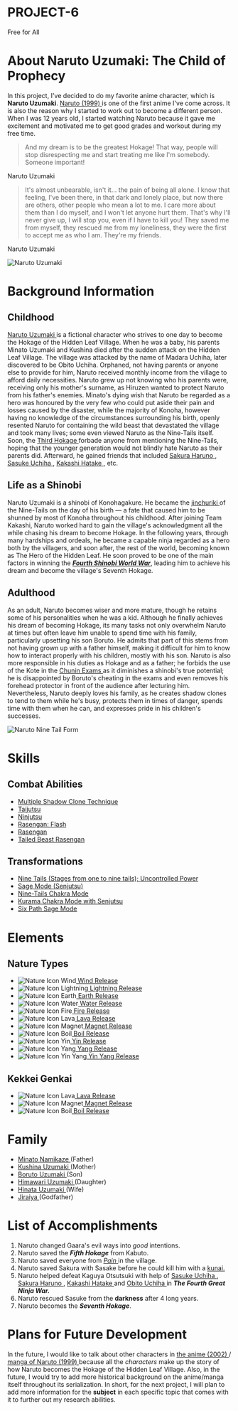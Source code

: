 # PROJECT-6
Free for All
<body>

  <h1>About Naruto Uzumaki: The Child of Prophecy</h1>

<p>In this project, I've decided to do my favorite anime character, which is <strong>Naruto Uzumaki</strong>. <a href="https://naruto.fandom.com/wiki/Naruto_%28series%29"> Naruto (1999) </a>
 is one of the first anime I've come across. It is also the reason why I started to work out to become a different person. When I was 12 years old, I started watching Naruto because it gave me excitement and motivated me to get good grades and workout during my free time.</p>


<blockquote>And my dream is to be the greatest Hokage! That way, people will stop disrespecting me and start treating me like I'm somebody. Someone important!</blockquote>

<p>Naruto Uzumaki</p>

<blockquote>It's almost unbearable, isn't it... the pain of being all alone. I know that feeling, I've been there, in that dark and lonely place, but now there are others, other people who mean a lot to me. I care more about them than I do myself, and I won't let anyone hurt them. That's why I'll never give up, I will stop you, even if I have to kill you! They saved me from myself, they rescued me from my loneliness, they were the first to accept me as who I am. They're my friends.</blockquote>

<p>Naruto Uzumaki</p>

<img src="https://wallpapercave.com/wp/wp2001685.png" alt="Naruto Uzumaki"/>


<h1>Background Information</h1>


<h2>Childhood</h2>

<p><a href="https://www.amazon.co.uk/CoolChange-Kakemono-Roll-up-Poster-Naruto/dp/B00XIAR3AO"> Naruto Uzumaki </a> is a fictional character who strives to one day to become the Hokage of the Hidden Leaf Village. When he was a baby, his parents Minato Uzumaki and Kushina died after the sudden attack on the Hidden Leaf Village. The village was attacked by the name of Madara Uchiha, later discovered to be Obito Uchiha. Orphaned, not having parents or anyone else to provide for him, Naruto received monthly income from the village to afford daily necessities. Naruto grew up not knowing who his parents were, receiving only his mother's surname, as Hiruzen wanted to protect Naruto from his father's enemies. Minato's dying wish that Naruto be regarded as a hero was honoured by the very few who could put aside their pain and losses caused by the disaster, while the majority of Konoha, however having no knowledge of the circumstances surrounding his birth, openly resented Naruto for containing the wild beast that devastated the village and took many lives; some even viewed Naruto as the Nine-Tails itself. Soon, the <a href="https://naruto.fandom.com/wiki/Hiruzen_Sarutobi"> Third Hokage </a> forbade anyone from mentioning the Nine-Tails, hoping that the younger generation would not blindly hate Naruto as their parents did. Afterward, he gained friends that included <a href="https://naruto.fandom.com/wiki/Sakura_Haruno#Part%20I"> Sakura Haruno </a>, <a href="https://naruto.fandom.com/wiki/Sasuke_Uchiha"> Sasuke Uchiha </a>, <a href="https://naruto.fandom.com/wiki/Kakashi_Hatake#Parts%20I-II"> Kakashi Hatake </a>, etc.</p>

<h2>Life as a Shinobi</h2>

<p>Naruto Uzumaki is a shinobi of Konohagakure. He became the <a href="https://naruto.fandom.com/wiki/Jinch%C5%ABriki"> jinchuriki </a> of the Nine-Tails on the day of his birth — a fate that caused him to be shunned by most of Konoha throughout his childhood. After joining Team Kakashi, Naruto worked hard to gain the village's acknowledgment all the while chasing his dream to become Hokage. In the following years, through many hardships and ordeals, he became a capable ninja regarded as a hero both by the villagers, and soon after, the rest of the world, becoming known as The Hero of the Hidden Leaf. He soon proved to be one of the main factors in winning the <a href="https://naruto.fandom.com/wiki/Fourth_Shinobi_World_War"><strong><em>Fourth Shinobi World War</em></strong></a>, leading him to achieve his dream and become the village's Seventh Hokage.</p>

<h2>Adulthood</h2>

<p>As an adult, Naruto becomes wiser and more mature, though he retains some of his personalities when he was a kid. Although he finally achieves his dream of becoming Hokage, its many tasks not only overwhelm Naruto at times but often leave him unable to spend time with his family, particularly upsetting his son Boruto. He admits that part of this stems from not having grown up with a father himself, making it difficult for him to know how to interact properly with his children, mostly with his son. Naruto is also more responsible in his duties as Hokage and as a father; he forbids the use of the Kote in the <a href="https://naruto.fandom.com/wiki/Ch%C5%ABnin_Exams"> Chunin Exams </a> as it diminishes a shinobi's true potential; he is disappointed by Boruto's cheating in the exams and even removes his forehead protector in front of the audience after lecturing him. Nevertheless, Naruto deeply loves his family, as he creates shadow clones to tend to them while he's busy, protects them in times of danger, spends time with them when he can, and expresses pride in his children's successes.</p>


<img src="https://www.hdwallpaper.nu/wp-content/uploads/2015/12/Naruto_Shippuden_28.jpg" alt="Naruto Nine Tail Form"/>

<h1>Skills</h1>

<h2>Combat Abilities</h2>

<ul>

<li><a href="https://naruto.fandom.com/wiki/Multiple_Shadow_Clone_Technique"> Multiple Shadow Clone Technique </a></li>
<li><a href="https://naruto.fandom.com/wiki/Taijutsu"> Taijutsu </a></li>
<li><a href="https://naruto.fandom.com/wiki/Ninjutsu"> Ninjutsu </a></li>
<li><a href="https://naruto.fandom.com/wiki/Rasengan:_Flash"> Rasengan: Flash </a></li>
<li><a href="https://naruto.fandom.com/wiki/Rasengan"> Rasengan </a></li>
<li><a href="https://naruto.fandom.com/wiki/Tailed_Beast_Rasengan"> Tailed Beast Rasengan </a></li>

</ul>

 
<h2>Transformations</h2>

<ul>
  
<li><a href="https://naruto.fandom.com/wiki/Kurama"> Nine Tails (Stages from one to nine tails); Uncontrolled Power </a></li>
<li><a href="https://naruto.fandom.com/wiki/Senjutsu"> Sage Mode (Senjutsu) </a></li>
<li><a href="https://naruto.fandom.com/wiki/Nine-Tails_Chakra_Mode"> Nine-Tails Chakra Mode </a></li>
<li><a href="https://naruto.fandom.com/wiki/Nine-Tails_Chakra_Mode"> Kurama Chakra Mode with Senjutsu </a></li>
<li><a href="https://naruto.fandom.com/wiki/Six_Paths_Sage_Mode"> Six Path Sage Mode </a></li>

</ul>
 
 
<h1>Elements</h1>
 

<h2>Nature Types</h2>

<ul>

<li><img src="https://vignette.wikia.nocookie.net/naruto/images/7/7a/Nature_Icon_Wind.svg/revision/latest/scale-to-width-down/18?cb=20091012163149" alt="Nature Icon Wind"/><a href="https://naruto.fandom.com/wiki/Wind_Release"> Wind Release </a></li>

<li><img src="https://vignette.wikia.nocookie.net/naruto/images/a/a3/Nature_Icon_Lightning.svg/revision/latest/scale-to-width-down/18?cb=20091021173339" alt="Nature Icon Lightning"/><a href="https://naruto.fandom.com/wiki/Lightning_Release"> Lightning Release </a></li>

<li><img src="https://vignette.wikia.nocookie.net/naruto/images/5/52/Nature_Icon_Earth.svg/revision/latest/scale-to-width-down/18?cb=20091012162502" alt="Nature Icon Earth"/><a href="https://naruto.fandom.com/wiki/Earth_Release"> Earth Release </a></li>

<li><img src="https://vignette.wikia.nocookie.net/naruto/images/a/ab/Nature_Icon_Water.svg/revision/latest/scale-to-width-down/18?cb=20091012165923" alt="Nature Icon Water"/><a href="https://naruto.fandom.com/wiki/Water_Release"> Water Release </a></li>

<li><img src="https://vignette.wikia.nocookie.net/naruto/images/b/bf/Nature_Icon_Fire.svg/revision/latest/scale-to-width-down/18?cb=20091012120333" alt="Nature Icon Fire"/><a href="https://naruto.fandom.com/wiki/Fire_Release"> Fire Release </a></li>

<li><img src="https://vignette.wikia.nocookie.net/naruto/images/4/48/Nature_Icon_Lava.svg/revision/latest/scale-to-width-down/18?cb=20091012121231" alt="Nature Icon Lava"/><a href="https://naruto.fandom.com/wiki/Lava_Release"> Lava Release </a></li>
 
<li><img src="https://vignette.wikia.nocookie.net/naruto/images/7/7a/Nature_Icon_Magnet.svg/revision/latest/scale-to-width-down/18?cb=20100919225105" alt="Nature Icon Magnet"/><a href="https://naruto.fandom.com/wiki/Magnet_Release"> Magnet Release</a></li>

<li><img src="https://vignette.wikia.nocookie.net/naruto/images/e/e9/Nature_Icon_Boil.svg/revision/latest/scale-to-width-down/18?cb=20091012115429" alt="Nature Icon Boil"/><a href="https://naruto.fandom.com/wiki/Boil_Release"> Boil Release </a></li>

<li><img src="https://vignette.wikia.nocookie.net/naruto/images/d/de/Nature_Icon_Yin.svg/revision/latest/scale-to-width-down/18?cb=20100916093714" alt="Nature Icon Yin"/><a href="https://naruto.fandom.com/wiki/Yin_Release"> Yin Release </a></li>

<li><img src="https://vignette.wikia.nocookie.net/naruto/images/6/64/Nature_Icon_Yang.svg/revision/latest/scale-to-width-down/18?cb=20100916093715" alt="Nature Icon Yang"/><a href="https://naruto.fandom.com/wiki/Yang_Release"> Yang Release </a></li>

<li><img src="https://vignette.wikia.nocookie.net/naruto/images/e/e2/Nature_Icon_Yin%E2%80%93Yang.svg/revision/latest/scale-to-width-down/18?cb=20100916093715" alt="Nature Icon Yin Yang"/><a href="https://naruto.fandom.com/wiki/Yin%E2%80%93Yang_Release"> Yin Yang Release </a></li>

</ul>

<h2>Kekkei Genkai</h2>

<ul>
 
<li><img src="https://vignette.wikia.nocookie.net/naruto/images/4/48/Nature_Icon_Lava.svg/revision/latest/scale-to-width-down/18?cb=20091012121231" alt="Nature Icon Lava"/><a href="https://naruto.fandom.com/wiki/Lava_Release"> Lava Release </a></li>

<li><img src="https://vignette.wikia.nocookie.net/naruto/images/7/7a/Nature_Icon_Magnet.svg/revision/latest/scale-to-width-down/18?cb=20100919225105" alt="Nature Icon Magnet"/><a href="https://naruto.fandom.com/wiki/Magnet_Release"> Magnet Release    </a></li>

<li><img src="https://vignette.wikia.nocookie.net/naruto/images/e/e9/Nature_Icon_Boil.svg/revision/latest/scale-to-width-down/18?cb=20091012115429" alt="Nature Icon Boil"/><a href="https://naruto.fandom.com/wiki/Boil_Release"> Boil Release </a></li>

</ul>

<h1>Family</h1>

<ul>

<li><a href="https://hero.fandom.com/wiki/Minato_Namikaze"> Minato Namikaze </a>(Father)</li>
<li><a href="https://hero.fandom.com/wiki/Kushina_Uzumaki"> Kushina Uzumaki </a>(Mother)</li>
<li><a href="https://hero.fandom.com/wiki/Boruto_Uzumaki?file=80u0PcZ.png"> Boruto Uzumaki </a>(Son)</li>
<li><a href="https://hero.fandom.com/wiki/Himawari_Uzumaki"> Himawari Uzumaki </a>(Daughter)</li>
<li><a href="https://hero.fandom.com/wiki/Hinata_Hy%C5%ABga"> Hinata Uzumaki </a>(Wife)</li>
<li><a href="https://hero.fandom.com/wiki/Jiraiya"> Jiraiya </a>(Godfather)</li>

</ul>
 
<h1>List of Accomplishments</h1>

<ol>

<li>Naruto changed Gaara's evil ways into <em>good</em> intentions.</li>
<li>Naruto saved the <strong><em>Fifth Hokage</em></strong> from Kabuto.</li>
<li>Naruto saved everyone from <a href="https://naruto.fandom.com/wiki/Pain%27s_Assault"> <em>Pain</em> </a> in the village.</li>
<li>Naruto saved Sakura with Sasake before he could kill him with a <a href="https://www.amazon.com/Hunting-Paracord-Wrapped-throwing-EcoGift/dp/B075T6BGKR/ref=asc_df_B075T6BGKR/?tag=bingshoppinga-20&linkCode=df0&hvadid=%7Bcreative%7D&hvpos=%7Badposition%7D&hvnetw=o&hvrand=%7Brandom%7D&hvpone=&hvptwo=&hvqmt=e&hvdev=c&hvdvcmdl=%7Bdevicemodel%7D&hvlocint=&hvlocphy=&hvtargid=pla-4583932699493754&psc=1"> kunai. </a></li>
<li>Naruto helped defeat Kaguya Otsutsuki with help of <a href="https://naruto.fandom.com/wiki/Sasuke_Uchiha"> Sasuke Uchiha </a>,<a href="https://naruto.fandom.com/wiki/Sakura_Haruno#Part%20I"> Sakura Haruno </a>, <a href="https://naruto.fandom.com/wiki/Kakashi_Hatake#Parts%20I-II"> Kakashi Hatake </a> and <a href="https://naruto.fandom.com/wiki/Obito_Uchiha#Obito"> Obito Uchiha </a>
in <strong><em>The Fourth Great Ninja War.</em></strong></li>
<li>Naruto rescued Sasuke from the <strong>darkness</strong> after 4 long years.</li>
<li>Naruto becomes the <strong><em>Seventh Hokage</em></strong>.</li>

</ol>


<h1>Plans for Future Development</h1>

<p>In the future, I would like to talk about other characters in <a href="https://www.imdb.com/title/tt0409591/"> the anime (2002) </a>/<a href="https://en.wikipedia.org/wiki/List_of_Naruto_volumes"> manga of Naruto (1999) </a> because all the <em>characters</em> make up the story of how Naruto becomes the Hokage of the Hidden Leaf Village. Also, in the future, I would try to add more historical background on the anime/manga itself throughout its serialization. In short, for the next project, I will plan to add more information for the <strong>subject</strong> in each specific topic that comes with it to further out my research abilities.</p>

</body>

